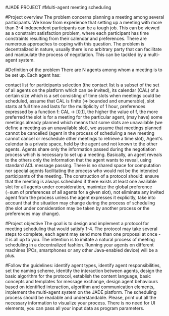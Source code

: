 

#JADE PROJECT
#Multi-agent meeting scheduling
 

#Project overview
The problem concerns planning a meeting among several participants. We know from experience that setting up a meeting with more than 3-4 independent participants can be a tough job. This can be viewed as a constraint satisfaction problem, where each participant has time constraints resulting from their calendar and preferences. There are numerous approaches to coping with this question. The problem is decentralized in nature, usually there is no arbitrary party that can facilitate and manipulate the process of negotiation. This can be tackled by a multi-agent system.

 

#Definition of the problem
There are N agents among whom a meeting is to be set up. Each agent has:

contact list for participants selection (the contact list is a subset of the set of all agents on the platform which can be invited),
its calendar (CAL) of a certain size which is a set consisting of time slots when meetings could be scheduled, assume that CAL is finite (=> bounded and enumerable), slot starts at full time and lasts for the multiplicity of 1 hour,
preferences expressed by a function f: CAL -> [0,1], the higher the value of f, the more preferred the slot is for a meeting for the particular agent,
(may have) some meetings already planned which means that some slots are unavailable (we define a meeting as an unavailable slot), we assume that meetings planned cannot be cancelled (agent in the process of scheduling a new meeting cannot cancel or reschedule other meetings to retrieve a time slot),
Agent's calendar is a private space, held by the agent and not known to the other agents. Agents share only the information passed during the negotiation process which is necessary to set up a meeting. Basically, an agent reveals to the others only the information that the agent wants to reveal, using standard ACL message passing. There is no shared space for computation nor special agents facilitating the process who would not be the intended participants of the meeting.
The construction of a protocol should:
ensure that the meeting is always scheduled if there exists at least one available slot for all agents under consideration,
maximize the global preference (=sum of preferences of all agents for a given slot),
not eliminate any invited agent from the process unless the agent expresses it explicitly,
take into account that the situation may change during the process of scheduling (the slot under consideration may be taken by another process or the preferences may change).
 

#Project objective
The goal is to design and implement a protocol for meeting scheduling that would satisfy 1-4. The protocol may take several steps to complete, each agent may send more than one proposal at once - it is all up to you. The intention is to imitate a natural process of meeting scheduling in a decentralized fashion. Running your agents on different machines (PCs, smartphones or any other Java-enabled device) will be a plus.

#Follow the guidelines:
identify agent types,
identify agent responsibilities,
set the naming scheme,
identify the interaction between agents,
design the basic algorithm for the protocol,
establish the content language, basic concepts and templates for message exchange,
design agent behaviours based on identified interaction, algorithm and communication elements,
implement the multi-agent system on the JADE platform.
The scheduling process should be readable and understandable. Please, print out all the necessary information to visualize your process. There is no need for UI elements, you can pass all your input data as program parameters.

 
